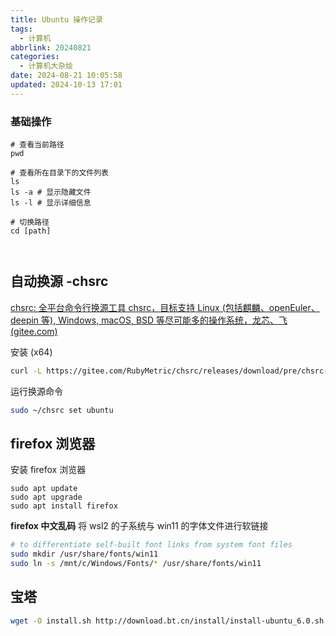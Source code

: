 ```yaml
---
title: Ubuntu 操作记录
tags:
  - 计算机
abbrlink: 20240821
categories:
  - 计算机大杂烩
date: 2024-08-21 10:05:58
updated: 2024-10-13 17:01
---
```


### 基础操作
```shell
# 查看当前路径
pwd

# 查看所在目录下的文件列表
ls
ls -a # 显示隐藏文件
ls -l # 显示详细信息

# 切换路径
cd [path]



```


## 自动换源 -chsrc

[chsrc: 全平台命令行换源工具 chsrc，目标支持 Linux (包括麒麟、openEuler、deepin 等), Windows, macOS, BSD 等尽可能多的操作系统，龙芯、飞 (gitee.com)](https://gitee.com/mirrors/chsrc)

安装 (x64)
```bash
curl -L https://gitee.com/RubyMetric/chsrc/releases/download/pre/chsrc-x64-linux -o chsrc; chmod +x ./chsrc
```

运行换源命令
```bash
sudo ~/chsrc set ubuntu
```

## firefox 浏览器

安装 firefox 浏览器
```text
sudo apt update 
sudo apt upgrade
sudo apt install firefox
```

**firefox 中文乱码**
将 wsl2 的子系统与 win11 的字体文件进行软链接
```bash
# to differentiate self-built font links from system font files 
sudo mkdir /usr/share/fonts/win11
sudo ln -s /mnt/c/Windows/Fonts/* /usr/share/fonts/win11
```


## 宝塔

```bash
wget -O install.sh http://download.bt.cn/install/install-ubuntu_6.0.sh && sudo bash install.sh -y
```

